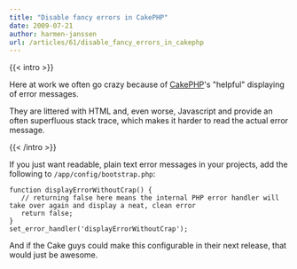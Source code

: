 ```yaml
---
title: "Disable fancy errors in CakePHP"
date: 2009-07-21
author: harmen-janssen
url: /articles/61/disable_fancy_errors_in_cakephp
---
```


{{< intro >}}
<p>Here at work we often go crazy because of <a href="http://www.cakephp.org">CakePHP</a>'s "helpful" displaying of error messages.</p>
<p>They are littered with HTML and, even worse, Javascript and provide an often superfluous stack trace, which makes it harder to read the actual error message.</p>
{{< /intro >}}

If you just want readable, plain text error messages in your projects, add the following to `/app/config/bootstrap.php`:

 ```
function displayErrorWithoutCrap() {
	// returning false here means the internal PHP error handler will take over again and display a neat, clean error
	return false;		
}
set_error_handler('displayErrorWithoutCrap');
```

And if the Cake guys could make this configurable in their next release, that would just be awesome.
